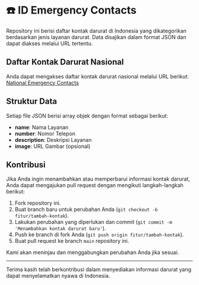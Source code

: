# ☎️ ID Emergency Contacts

Repository ini berisi daftar kontak darurat di Indonesia yang dikategorikan berdasarkan jenis layanan darurat. Data disajikan dalam format JSON dan dapat diakses melalui URL tertentu.

## Daftar Kontak Darurat Nasional

Anda dapat mengakses daftar kontak darurat nasional melalui URL berikut:
[National Emergency Contacts](https://raw.githubusercontent.com/maventama/ID_Emergency_Contacts/main/national.json)

## Struktur Data

Setiap file JSON berisi array objek dengan format sebagai berikut:

- **name**: Nama Layanan
- **number**: Nomor Telepon
- **description**: Deskripsi Layanan
- **image**: URL Gambar (opsional)

## Kontribusi

Jika Anda ingin menambahkan atau memperbarui informasi kontak darurat, Anda dapat mengajukan pull request dengan mengikuti langkah-langkah berikut:

1. Fork repository ini.
2. Buat branch baru untuk perubahan Anda (`git checkout -b fitur/tambah-kontak`).
3. Lakukan perubahan yang diperlukan dan commit (`git commit -m 'Menambahkan kontak darurat baru'`).
4. Push ke branch di fork Anda (`git push origin fitur/tambah-kontak`).
5. Buat pull request ke branch `main` repository ini.

Kami akan meninjau dan menggabungkan perubahan Anda jika sesuai.

---

Terima kasih telah berkontribusi dalam menyediakan informasi darurat yang dapat menyelamatkan nyawa di Indonesia.
